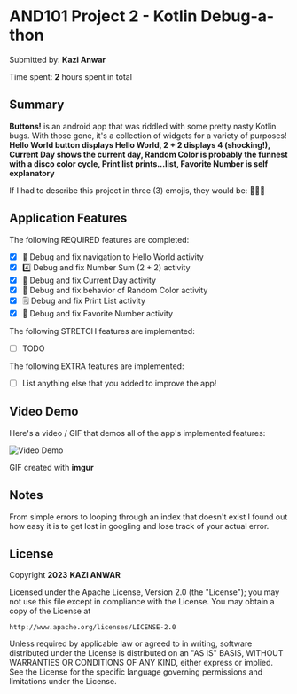 # AND101 Project 2 - Kotlin Debug-a-thon

Submitted by: **Kazi Anwar**

Time spent: **2** hours spent in total

## Summary

**Buttons!** is an android app that was riddled with some pretty nasty Kotlin bugs.  With those gone, it's a collection of widgets for a variety of purposes!  **Hello World button displays Hello World, 2 + 2 displays 4 (shocking!), Current Day shows the current day, Random Color is probably the funnest with a disco color cycle, Print list prints...list, Favorite Number is self explanatory**

If I had to describe this project in three (3) emojis, they would be: **🥸🤯🤨**

## Application Features

<!-- (This is a comment) Please be sure to change the [ ] to [x] for any features you completed.  If a feature is not checked [x], you might miss the points for that item! -->

The following REQUIRED features are completed:

- [X] 👋 Debug and fix navigation to Hello World activity
- [X] 4️⃣ Debug and fix Number Sum (2 + 2) activity
- [X] 📅 Debug and fix Current Day activity 
- [X] 🌈 Debug and fix behavior of Random Color activity
- [X] 🗒️ Debug and fix Print List activity
- [X] 💯 Debug and fix Favorite Number activity

The following STRETCH features are implemented:

- [ ] TODO

The following EXTRA features are implemented:

- [ ] List anything else that you added to improve the app!

## Video Demo

Here's a video / GIF that demos all of the app's implemented features:

<img src='https://i.imgur.com/0HymitK.gif' title='Video Demo' width='' alt='Video Demo' />

GIF created with **imgur**

## Notes

From simple errors to looping through an index that doesn't exist I found out how easy it is to get lost in googling and lose track of your actual error.

## License

Copyright **2023** **KAZI ANWAR**

Licensed under the Apache License, Version 2.0 (the "License");
you may not use this file except in compliance with the License.
You may obtain a copy of the License at

    http://www.apache.org/licenses/LICENSE-2.0

Unless required by applicable law or agreed to in writing, software
distributed under the License is distributed on an "AS IS" BASIS,
WITHOUT WARRANTIES OR CONDITIONS OF ANY KIND, either express or implied.
See the License for the specific language governing permissions and
limitations under the License.
